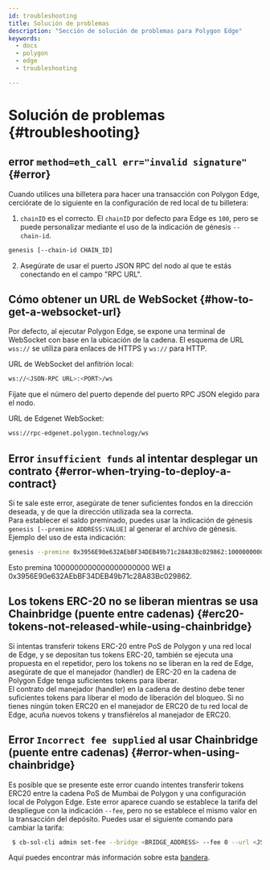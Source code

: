 ```yaml
---
id: troubleshooting
title: Solución de problemas
description: "Sección de solución de problemas para Polygon Edge"
keywords:
  - docs
  - polygon
  - edge
  - troubleshooting

---
```


# Solución de problemas {#troubleshooting}

## error `method=eth_call err="invalid signature"` {#error}

Cuando utilices una billetera para hacer una transacción con Polygon Edge, cerciórate de lo siguiente en la configuración de red local de tu billetera:

1. `chainID` es el correcto. El `chainID` por defecto para Edge es `100`, pero se puede personalizar mediante el uso de la indicación de génesis `--chain-id`.

````bash
genesis [--chain-id CHAIN_ID]
````
2. Asegúrate de usar el puerto JSON RPC del nodo al que te estás conectando en el campo "RPC URL".


## Cómo obtener un URL de WebSocket {#how-to-get-a-websocket-url}

Por defecto, al ejecutar Polygon Edge, se expone una terminal de WebSocket con base en la ubicación de la cadena.
El esquema de URL `wss://` se utiliza para enlaces de HTTPS y `ws://` para HTTP.

URL de WebSocket del anfitrión local:
````bash
ws://<JSON-RPC URL>:<PORT>/ws
````
Fíjate que el número del puerto depende del puerto RPC JSON elegido para el nodo.

URL de Edgenet WebSocket:
````bash
wss://rpc-edgenet.polygon.technology/ws
````

## Error `insufficient funds` al intentar desplegar un contrato {#error-when-trying-to-deploy-a-contract}

Si te sale este error, asegúrate de tener suficientes fondos en la dirección deseada, y de que la dirección utilizada sea la correcta.<br/> Para establecer el saldo preminado, puedes usar la indicación de génesis `genesis [--premine ADDRESS:VALUE]` al generar el archivo de génesis. Ejemplo del uso de esta indicación:
````bash
genesis --premine 0x3956E90e632AEbBF34DEB49b71c28A83Bc029862:1000000000000000000000
````
Esto premina 1000000000000000000000 WEI a 0x3956E90e632AEbBF34DEB49b71c28A83Bc029862.


## Los tokens ERC-20 no se liberan mientras se usa Chainbridge (puente entre cadenas) {#erc20-tokens-not-released-while-using-chainbridge}

Si intentas transferir tokens ERC-20 entre PoS de Polygon y una red local de Edge, y se depositan tus tokens ERC-20, también se ejecuta una propuesta en el repetidor, pero los tokens no se liberan en la red de Edge, asegúrate de que el manejador (handler) de ERC-20 en la cadena de Polygon Edge tenga suficientes tokens para liberar. <br/>
El contrato del manejador (handler) en la cadena de destino debe tener suficientes tokens para liberar el modo de liberación del bloqueo. Si no tienes ningún token ERC20 en el manejador de ERC20 de tu red local de Edge, acuña nuevos tokens y transfiérelos al manejador de ERC20.

## Error `Incorrect fee supplied` al usar Chainbridge (puente entre cadenas) {#error-when-using-chainbridge}

Es posible que se presente este error cuando intentes transferir tokens ERC20 entre la cadena PoS de Mumbai de Polygon y una configuración local de Polygon Edge. Este error aparece cuando se establece la tarifa del despliegue con la indicación `--fee`, pero no se establece el mismo valor en la transacción del depósito.
Puedes usar el siguiente comando para cambiar la tarifa:
````bash
 $ cb-sol-cli admin set-fee --bridge <BRIDGE_ADDRESS> --fee 0 --url <JSON_RPC_URL> --privateKey <PRIVATE_KEY>
 ````
Aquí puedes encontrar más información sobre esta [bandera](https://github.com/ChainSafe/chainbridge-deploy/blob/main/cb-sol-cli/docs/deploy.md).





